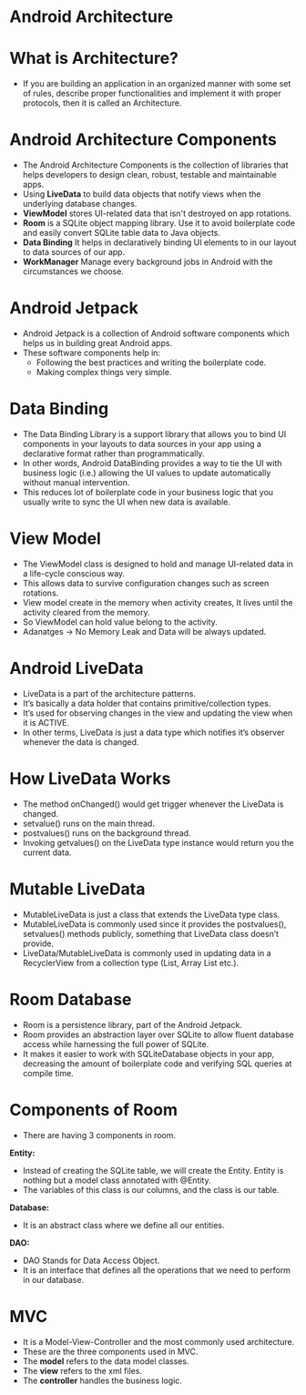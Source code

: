 # Android Architecture

# What is Architecture?

- If you are building an application in an organized manner with some set of rules, describe proper functionalities and implement it with proper protocols, then it is called an Architecture.

# Android Architecture Components

- The Android Architecture Components is the collection of libraries that helps developers to design clean, robust, testable and maintainable apps. 
- Using __LiveData__ to build data objects that notify views when the underlying database changes.
- __ViewModel__ stores UI-related data that isn't destroyed on app rotations.
- __Room__ is a SQLite object mapping library. Use it to avoid boilerplate code and easily convert SQLite table data to Java objects. 
- __Data Binding__ It helps in declaratively binding UI elements to in our layout to data sources of our app.
- __WorkManager__ Manage every background jobs in Android with the circumstances we choose.

# Android Jetpack

- Android Jetpack is a collection of Android software components which helps us in building great Android apps.
- These software components help in:
    - Following the best practices and writing the boilerplate code.
    - Making complex things very simple.

# Data Binding

- The Data Binding Library is a support library that allows you to bind UI components in your layouts to data sources in your app using a declarative format rather than             programmatically.
- In other words, Android DataBinding provides a way to tie the UI with business logic (i.e.) allowing the UI values to update automatically without manual intervention. 
- This reduces lot of boilerplate code in your business logic that you usually write to sync the UI when new data is available. 

# View Model

- The ViewModel class is designed to hold and manage UI-related data in a life-cycle conscious way. 
- This allows data to survive configuration changes such as screen rotations.
- View model create in the memory when activity creates, It lives until the activity cleared from the memory. 
- So ViewModel can hold value belong to the activity.
- Adanatges -> No Memory Leak and Data will be always updated.

# Android LiveData

- LiveData is a part of the architecture patterns.
- It’s basically a data holder that contains primitive/collection types.
- It’s used for observing changes in the view and updating the view when it is ACTIVE.
- In other terms, LiveData is just a data type which notifies it’s observer whenever the data is changed. 

# How LiveData Works

- The method onChanged() would get trigger whenever the LiveData is changed.
- setvalue() runs on the main thread.
- postvalues() runs on the background thread.
- Invoking  getvalues() on the LiveData type instance would return you the current data.

# Mutable LiveData

- MutableLiveData is just a class that extends the LiveData type class.
- MutableLiveData is commonly used since it provides the  postvalues(), setvalues() methods publicly, something that LiveData class doesn’t provide.
- LiveData/MutableLiveData is commonly used in updating data in a RecyclerView from a collection type (List, Array List etc.).

# Room Database

- Room is a persistence library, part of the Android Jetpack.
- Room provides an abstraction layer over SQLite to allow fluent database access while harnessing the full power of SQLite.
- It makes it easier to work with SQLiteDatabase objects in your app, decreasing the amount of boilerplate code and verifying SQL queries at compile time.

# Components of Room

- There are having 3 components in room.

__Entity:__ 

- Instead of creating the SQLite table, we will create the Entity. Entity is nothing but a model class annotated with @Entity. 
- The variables of this class is our columns, and the class is our table.

__Database:__ 

- It is an abstract class where we define all our entities.

__DAO:__ 

- DAO Stands for Data Access Object. 
- It is an interface that defines all the operations that we need to perform in our database.

# MVC

- It is a Model-View-Controller and the most commonly used architecture. 
- These are the three components used in MVC.
- The __model__ refers to the data model classes. 
- The __view__ refers to the xml files.
- The __controller__ handles the business logic.

